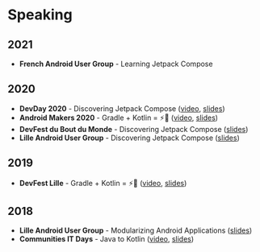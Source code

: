# Speaking

## 2021

* **French Android User Group** - Learning Jetpack Compose

## 2020

* **DevDay 2020** - Discovering Jetpack Compose ([video](https://www.youtube.com/watch?v=V66x5rQvLeg&t=3576s), [slides](https://speakerdeck.com/gerardpaligot/discovering-jetpack-compose))
* **Android Makers 2020** - Gradle + Kotlin = ⚡🚀 ([video](https://youtu.be/I3WfRaIl4a4), [slides](https://speakerdeck.com/gerardpaligot/gradle-plus-kotlin-dsl-equals))
* **DevFest du Bout du Monde** - Discovering Jetpack Compose ([slides](https://speakerdeck.com/gerardpaligot/discovering-jetpack-compose))
* **Lille Android User Group** - Discovering Jetpack Compose ([slides](https://speakerdeck.com/gerardpaligot/discovering-jetpack-compose))

## 2019

* **DevFest Lille** - Gradle + Kotlin = ⚡🚀 ([video](https://youtu.be/qJzMYWrKGBg), [slides](https://speakerdeck.com/gerardpaligot/gradle-plus-kotlin-dsl-equals))

## 2018

* **Lille Android User Group** - Modularizing Android Applications ([slides](https://speakerdeck.com/gerardpaligot/modularizing-android-applications))
* **Communities IT Days** - Java to Kotlin ([video](https://youtu.be/NPEOY-TEh5E), [slides](https://speakerdeck.com/gerardpaligot/from-java-to-kotlin))